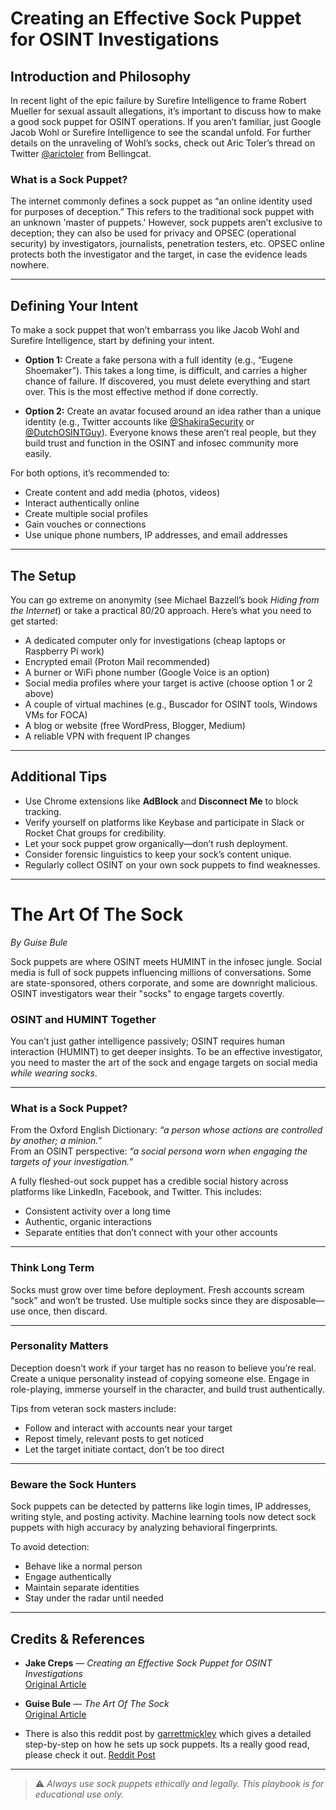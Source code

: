 # Creating an Effective Sock Puppet for OSINT Investigations

## Introduction and Philosophy

In recent light of the epic failure by Surefire Intelligence to frame Robert Mueller for sexual assault allegations, it’s important to discuss how to make a good sock puppet for OSINT operations. If you aren’t familiar, just Google Jacob Wohl or Surefire Intelligence to see the scandal unfold. For further details on the unraveling of Wohl’s socks, check out Aric Toler’s thread on Twitter [@arictoler](https://twitter.com/arictoler) from Bellingcat.

### What is a Sock Puppet?

The internet commonly defines a sock puppet as “an online identity used for purposes of deception.” This refers to the traditional sock puppet with an unknown 'master of puppets.' However, sock puppets aren’t exclusive to deception; they can also be used for privacy and OPSEC (operational security) by investigators, journalists, penetration testers, etc. OPSEC online protects both the investigator and the target, in case the evidence leads nowhere.

---

## Defining Your Intent

To make a sock puppet that won’t embarrass you like Jacob Wohl and Surefire Intelligence, start by defining your intent.

- **Option 1:** Create a fake persona with a full identity (e.g., “Eugene Shoemaker”). This takes a long time, is difficult, and carries a higher chance of failure. If discovered, you must delete everything and start over. This is the most effective method if done correctly.
  
- **Option 2:** Create an avatar focused around an idea rather than a unique identity (e.g., Twitter accounts like [@ShakiraSecurity](https://twitter.com/ShakiraSecurity) or [@DutchOSINTGuy](https://twitter.com/DutchOSINTGuy)). Everyone knows these aren’t real people, but they build trust and function in the OSINT and infosec community more easily.

For both options, it’s recommended to:

- Create content and add media (photos, videos)
- Interact authentically online
- Create multiple social profiles
- Gain vouches or connections
- Use unique phone numbers, IP addresses, and email addresses

---

## The Setup

You can go extreme on anonymity (see Michael Bazzell’s book *Hiding from the Internet*) or take a practical 80/20 approach. Here’s what you need to get started:

- A dedicated computer only for investigations (cheap laptops or Raspberry Pi work)
- Encrypted email (Proton Mail recommended)
- A burner or WiFi phone number (Google Voice is an option)
- Social media profiles where your target is active (choose option 1 or 2 above)
- A couple of virtual machines (e.g., Buscador for OSINT tools, Windows VMs for FOCA)
- A blog or website (free WordPress, Blogger, Medium)
- A reliable VPN with frequent IP changes

---

## Additional Tips

- Use Chrome extensions like **AdBlock** and **Disconnect Me** to block tracking.
- Verify yourself on platforms like Keybase and participate in Slack or Rocket Chat groups for credibility.
- Let your sock puppet grow organically—don’t rush deployment.
- Consider forensic linguistics to keep your sock’s content unique.
- Regularly collect OSINT on your own sock puppets to find weaknesses.

---

# The Art Of The Sock  
*By Guise Bule*

Sock puppets are where OSINT meets HUMINT in the infosec jungle. Social media is full of sock puppets influencing millions of conversations. Some are state-sponsored, others corporate, and some are downright malicious. OSINT investigators wear their "socks" to engage targets covertly.

### OSINT and HUMINT Together

You can’t just gather intelligence passively; OSINT requires human interaction (HUMINT) to get deeper insights. To be an effective investigator, you need to master the art of the sock and engage targets on social media *while wearing socks*.

---

### What is a Sock Puppet?

From the Oxford English Dictionary: *“a person whose actions are controlled by another; a minion.”*  
From an OSINT perspective: *“a social persona worn when engaging the targets of your investigation.”*

A fully fleshed-out sock puppet has a credible social history across platforms like LinkedIn, Facebook, and Twitter. This includes:

- Consistent activity over a long time  
- Authentic, organic interactions  
- Separate entities that don’t connect with your other accounts

---

### Think Long Term

Socks must grow over time before deployment. Fresh accounts scream “sock” and won’t be trusted. Use multiple socks since they are disposable—use once, then discard.

---

### Personality Matters

Deception doesn’t work if your target has no reason to believe you’re real. Create a unique personality instead of copying someone else. Engage in role-playing, immerse yourself in the character, and build trust authentically.

Tips from veteran sock masters include:

- Follow and interact with accounts near your target  
- Repost timely, relevant posts to get noticed  
- Let the target initiate contact, don’t be too direct

---

### Beware the Sock Hunters

Sock puppets can be detected by patterns like login times, IP addresses, writing style, and posting activity. Machine learning tools now detect sock puppets with high accuracy by analyzing behavioral fingerprints.

To avoid detection:

- Behave like a normal person  
- Engage authentically  
- Maintain separate identities  
- Stay under the radar until needed

---

##  Credits & References

- **Jake Creps** — *Creating an Effective Sock Puppet for OSINT Investigations*  
  [Original Article](https://web.archive.org/web/20210125191016/https://jakecreps.com/2018/11/02/sock-puppets/)

- **Guise Bule** — *The Art Of The Sock*  
  [Original Article](https://www.secjuice.com/the-art-of-the-sock-osint-humint/)

- There is also this reddit post by [garrettmickley](https://www.reddit.com/user/garrettmickley/) which gives a detailed step-by-step on how he sets up sock puppets. Its a really good read, please check it out.
  [Reddit Post](https://www.reddit.com/r/OSINT/comments/dp70jr/my_process_for_setting_up_anonymous_sockpuppet/)
---

> ⚠️ *Always use sock puppets ethically and legally. This playbook is for educational use only.*

